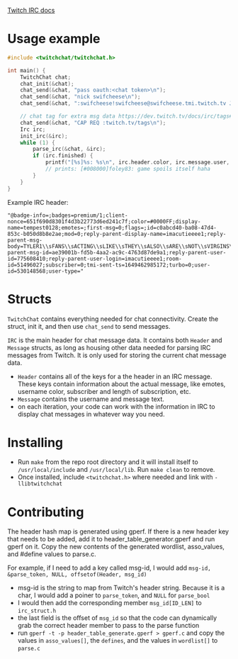 [Twitch IRC docs](https://dev.twitch.tv/docs/irc/guide)

# Usage example

```c
#include <twitchchat/twitchchat.h>

int main() {
    TwitchChat chat;
    chat_init(&chat);
    chat_send(&chat, "pass oauth:<chat token>\n");
    chat_send(&chat, "nick swifcheese\n");
    chat_send(&chat, ":swifcheese!swifcheese@swifcheese.tmi.twitch.tv JOIN #xqcow\n");

    // chat tag for extra msg data https://dev.twitch.tv/docs/irc/tags#overview
    chat_send(&chat, "CAP REQ :twitch.tv/tags\n");
    Irc irc;
    init_irc(&irc);
    while (1) {
        parse_irc(&chat, &irc);
        if (irc.finished) {
            printf("[%s]%s: %s\n", irc.header.color, irc.message.user, irc.message.message);
            // prints: [#008000]foley83: game spoils itself haha
        }
    }
}
```

Example IRC header:
```
"@badge-info=;badges=premium/1;client-nonce=651f690d8301f4d3b22773d6ed241c7f;color=#0000FF;display-name=tempest0128;emotes=;first-msg=0;flags=;id=c0abcd40-ba08-47d4-853c-b050d8b8e2ae;mod=0;reply-parent-display-name=imacutieeee1;reply-parent-msg-body=TYLER1\\sFANS\\sACTING\\sLIKE\\sTHEY\\sALSO\\sARE\\sNOT\\sVIRGINS\\sOMEGALUL\\s\\sTYLER1\\sFANS\\sACTING\\sLIKE\\sTHEY\\sALSO\\sARE\\sNOT\\sVIRGINS\\sOMEGALUL\\s\\sTYLER1\\sFANS\\sACTING\\sLIKE\\sTHEY\\sALSO\\sARE\\sNOT\\sVIRGINS\\sOMEGALUL\\s\\sTYLER1\\sFANS\\sACTING\\sLIKE\\sTHEY\\sALSO\\sARE\\sNOT\\sVIRGINS\\sOMEGALUL\\s\\sTYLER1\\sFANS\\sACTING\\sLIKE\\sTHEY\\sALSO\\sARE\\sNOT\\sVIRGINS\\sOMEGALUL\\s\\sTYLER1\\sFANS\\sACTING\\sLIKE\\sTHEY\\sALSO\\sARE\\sNOT\\sVIRGINS\\sOMEGALUL;reply-parent-msg-id=ae39001b-fd5b-4aa2-ac9c-4763d87de9a1;reply-parent-user-id=775608410;reply-parent-user-login=imacutieeee1;room-id=51496027;subscriber=0;tmi-sent-ts=1649462985172;turbo=0;user-id=530148568;user-type="
```

# Structs
`TwitchChat` contains everything needed for chat connectivity. Create the struct, init it, and then use `chat_send` to send messages.

`IRC` is the main header for chat message data. It contains both `Header` and `Message` structs, as long as housing other data needed for parsing IRC messages from Twitch. It is only used for storing the current chat message data.

- `Header` contains all of the keys for a the header in an IRC message. These keys contain information about the actual message, like emotes, username color, subscriber and length of subscription, etc.
- `Message` contains the username and message text.
- on each iteration, your code can work with the information in IRC to display chat messages in whatever way you need.

# Installing
- Run `make` from the repo root directory and it will install itself to `/usr/local/include` and `/usr/local/lib`. Run `make clean` to remove. 
- Once installed, include `<twitchchat.h>` where needed and link with `-llibtwitchchat`

# Contributing
The header hash map is generated using gperf. If there is a new header key that needs to be added, add it to header_table_generator.gperf and run gperf on it. Copy the new contents of the generated wordlist, asso_values, and #define values to parse.c.

For example, if I need to add a key called msg-id, I would add `msg-id, &parse_token, NULL, offsetof(Header, msg_id)`
- msg-id is the string to map from Twitch's header string. Because it is a char, I would add a poiner to `parse_token`, and `NULL` for `parse_bool`
- I would then add the corresponding member `msg_id[ID_LEN]` to `irc_struct.h`
- the last field is the offset of `msg_id` so that the code can dynamically grab the correct header member to pass to the parse function
- run `gperf -t -p header_table_generate.gperf > gperf.c` and copy the values in `asso_values[]`, the `defines`, and the values in `wordlist[]` to `parse.c`
